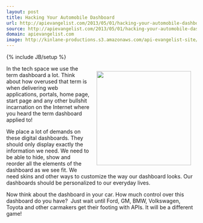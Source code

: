 ```yaml
---
layout: post
title: Hacking Your Automobile Dashboard
url: http://apievangelist.com/2013/05/01/hacking-your-automobile-dashboard/
source: http://apievangelist.com/2013/05/01/hacking-your-automobile-dashboard/
domain: apievangelist.com
image: http://kinlane-productions.s3.amazonaws.com/api-evangelist-site/blog/automobile-dashboard-api.jpg
---
```

{% include JB/setup %}<p><p><img style="padding: 15px;" src="https://s3.amazonaws.com/kinlane-productions/api-evangelist/automobile/automobile-dashboard-api.jpg" alt="" width="250" align="right" /></p>
<p>In the tech space we use the term dashboard a lot.  Think about how overused that term is when delivering web applications, portals, home page, start page and any other bullshit incarnation on the Internet where you heard the term dashboard applied to!</p>
<p>We place a lot of demands on these digital dashboards.  They should only display exactly the information we need.  We need to be able to hide, show and reorder all the elements of the dashboard as we see fit.  We need skins and other ways to customize the way our dashboard looks.  Our dashboards should be personalized to our everyday lives.</p>
<p>Now think about the dashboard in your car.  How much control over this dashboard do you have? &nbsp;Just wait until Ford, GM, BMW, Volkswagen, Toyota and other carmakers get their footing with APIs.  It will be a different game!</p></p>
